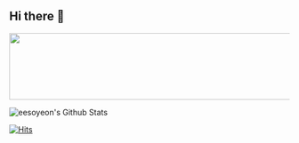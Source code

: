 ## Hi there 👋
 
<!--
**eesoyeon/eesoyeon** is a ✨ _special_ ✨ repository because its `README.md` (this file) appears on your GitHub profile.

Here are some ideas to get you started:

- 🔭 I’m currently working on ...
- 🌱 I’m currently learning ...
- 👯 I’m looking to collaborate on ...
- 🤔 I’m looking for help with ...
- 💬 Ask me about ...
- 📫 How to reach me: ...
- 😄 Pronouns: ...
- ⚡ Fun fact: ...
-->




<a href="https://www.gitanimals.org/en_US?utm_medium=image&utm_source=eesoyeon&utm_content=line">
  <img
    src="https://render.gitanimals.org/lines/eesoyeon?pet-id=678138465802281166"
    width="800"
    height="120"
  />
</a>


![eesoyeon's Github Stats](https://github-readme-stats.vercel.app/api?username=eesoyeon&theme=rose&show_icons=true)


[![Hits](https://hits.seeyoufarm.com/api/count/incr/badge.svg?url=https%3A%2F%2Fgithub.com%2Feesoyeon&count_bg=%23CD7D7D&title_bg=%23434343&icon=apple.svg&icon_color=%23D9D9D9&title=hits&edge_flat=false)](https://hits.seeyoufarm.com)
